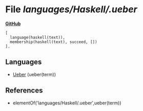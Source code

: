 # File _languages/Haskell/.ueber_
**[GitHub](https://github.com/softlang/yas/blob/master/languages/Haskell/.ueber)**
```
[
  language(haskell(text)),
  membership(haskell(text), succeed, [])
].
```

## Languages
* [Ueber](../languages/Ueber.md) (ueber(term))

## References
* elementOf('languages/Haskell/.ueber',ueber(term))
